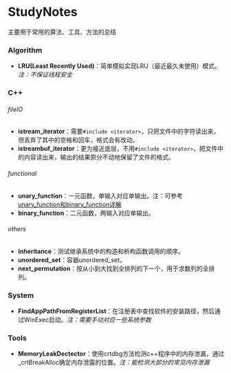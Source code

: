 # StudyNotes
主要用于常用的算法、工具、方法的总结

### Algorithm
+ **LRU(Least Recently Used)**：简单模拟实现LRU（最近最久未使用）模式。*注：不保证线程安全*

### C++
###### fileIO
+ **istream_iterator**：需要`#include <iterator>`，只把文件中的字符读出来，但丢弃了其中的空格和回车，格式会有改动。
+ **istreambuf_iterator**：更为接近底层，不用`#include <iterator>`，把文件中的内容读出来，输出的结果原分不动地保留了文件的格式。

###### functional
+ **unary_function**：一元函数，单输入对应单输出。注：可参考[unary_function和binary_function详解](https://www.cnblogs.com/blueoverflow/p/4738964.html)
+ **binary_function**：二元函数，两输入对应单输出。

###### others
+ **Inheritance**：测试继承系统中的构造和析构函数调用的顺序。
+ **unordered_set**：容器unordered_set。
+ **next_permutation**：按从小到大找到全排列的下一个，用于求数列的全排列。

### System
+ **FindAppPathFromRegisterList**：在注册表中查找软件的安装路径，然后通过WinExec启动。*注：需要手动对应一些系统参数*

### Tools
+ **MemoryLeakDectector**：使用crtdbg方法检测c++程序中的内存泄漏，通过_crtBreakAlloc确定内存泄露的位置。*注：能检测大部分的常见内存泄漏*
